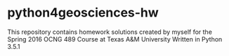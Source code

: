 # python4geosciences-hw
This repository contains homework solutions created by myself for the Spring 2016 OCNG 489 Course at Texas A&amp;M University
Written in Python 3.5.1
